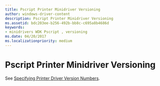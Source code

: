 ```yaml
---
title: Pscript Printer Minidriver Versioning
author: windows-driver-content
description: Pscript Printer Minidriver Versioning
ms.assetid: bdc203ee-b256-492b-bb8c-c695a8b4686d
keywords:
- minidrivers WDK Pscript , versioning
ms.date: 04/20/2017
ms.localizationpriority: medium
---
```


# Pscript Printer Minidriver Versioning





See [Specifying Printer Driver Version Numbers](print-driver-versioning.md).

 

 




